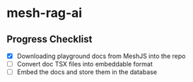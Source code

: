 # mesh-rag-ai

## Progress Checklist

- [x] Downloading playground docs from MeshJS into the repo 
- [ ] Convert doc TSX files into embeddable format
- [ ] Embed the docs and store them in the database